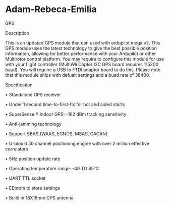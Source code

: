# Adam-Rebeca-Emilia

GPS

Description

This is an updated GPS module that can used with ardupilot mega v2. This GPS module uses the latest technology to give the best possible position information, allowing for better performance with your Ardupilot or other Multirotor control platform. You may require to configure this module for use with your flight controller (MultiWii Copter I2C GPS board requires 115200 baud). You will require a USB to FTDI adaptor board to do this. Please note that this module ships with defualt settings and a buad rate of 38400.



Specification

• Standalone GPS receiver

• Under 1 second time-to-first-fix for hot and aided starts

• SuperSense ® Indoor GPS: -162 dBm tracking sensitivity

• Anti-jamming technology

• Support SBAS (WAAS, EGNOS, MSAS, GAGAN)

• U-blox 6 50 channel positioning engine with over 2 million effective correlators

• 5Hz position update rate

• Operating temperature range: -40 TO 85°C

• UART TTL socket

• EEprom to store settings

• Build in 18X18mm GPS antenna
